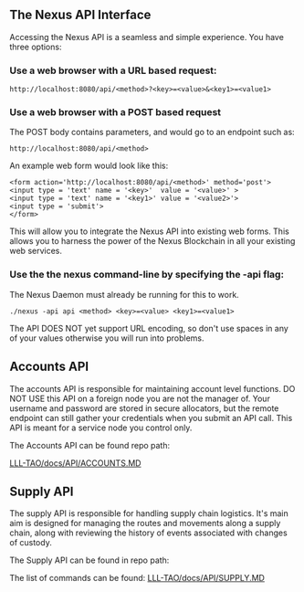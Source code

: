 The Nexus API Interface
-----------------------   

Accessing the Nexus API is a seamless and simple experience. You have three options:


### Use a web browser with a URL based request:

```
http://localhost:8080/api/<method>?<key>=<value>&<key1>=<value1>
```


### Use a web browser with a POST based request

The POST body contains parameters, and would go to an endpoint such as:
```
http://localhost:8080/api/<method>
```

An example web form would look like this:
```
<form action='http://localhost:8080/api/<method>' method='post'>
<input type = 'text' name = '<key>'  value = '<value>' >
<input type = 'text' name = '<key1>' value = '<value2>'>
<input type = 'submit'>
</form>
```

This will allow you to integrate the Nexus API into existing web forms.
This allows you to harness the power of the Nexus Blockchain in all your existing web services.


### Use the the nexus command-line by specifying the -api flag:

The Nexus Daemon must already be running for this to work.

```
./nexus -api api <method> <key>=<value> <key1>=<value1>
```

The API DOES NOT yet support URL encoding, so don't use spaces in any of your
values otherwise you will run into problems.


## Accounts API

The accounts API is responsible for maintaining account level
functions. DO NOT USE this API on a foreign node you are not the
manager of. Your username and password are stored in secure
allocators, but the remote endpoint can still gather your credentials
when you submit an API call. This API is meant for a service node you
control only.

The Accounts API can be found repo path:

[LLL-TAO/docs/API/ACCOUNTS.MD](API/ACCOUNTS.MD)


## Supply API

The supply API is responsible for handling supply chain
logistics. It's main aim is designed for managing the routes and
movements along a supply chain, along with reviewing the history of
events associated with changes of custody.

The Supply API can be found in repo path:

The list of commands can be found:
[LLL-TAO/docs/API/SUPPLY.MD](API/SUPPLY.MD)
